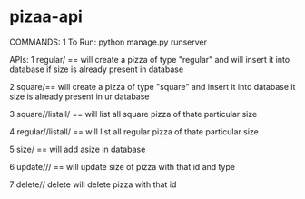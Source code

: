 # pizaa-api

COMMANDS:
  1 To Run: python manage.py runserver
  
APIs:
1 regular/ == will create a pizza of type "regular" and will insert it into database if size is already present in database 

2 square/== will create a pizza of type "square" and insert it into database it size is already present in ur database 

3  square/<siz>/listall/ == will list all square pizza of thate particular size

4  regular/<siz>/listall/ == will list all regular pizza of thate particular size

5 size/ == will add  asize in database

6 update/<typeof>/<id>/<siz> == will update size of  pizza with that id and type

7 delete/<id>/ delete will delete pizza with that id
